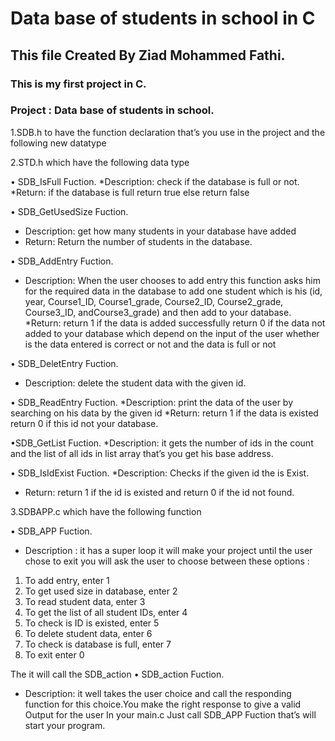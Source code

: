 # Data base of students in school in C
<h2>This file Created By Ziad Mohammed Fathi.</h2> 
 <h3>This is my first project in C.</h3>
 <h3>Project : Data base of students in school.</h3>

 
 <p>1.SDB.h to have the function declaration that’s you
use in the project and the following new datatype

2.STD.h which have the following data type

• SDB_IsFull Fuction.
*Description: check if the database is full or not.
*Return: if the database is full return true else return false

• SDB_GetUsedSize Fuction.
* Description: get how many students in your database have added
* Return: Return the number of students in the database.

• SDB_AddEntry Fuction.
* Description: When the user chooses to add entry this function asks him for the required data in the database to add one student which is his (id, year, Course1_ID, Course1_grade, Course2_ID, Course2_grade, Course3_ID, andCourse3_grade) and then add to your database.
*Return: return 1 if the data is added successfully return 0 if the data not added to your database which depend on the input of the user whether is the data entered is correct or not and the data is full or not

• SDB_DeletEntry Fuction.
* Description: delete the student data with the given id.

• SDB_ReadEntry Fuction.
*Description: print the data of the user by searching on his data by the given id
*Return: return 1 if the data is existed return 0 if this id not your database.

•SDB_GetList Fuction.
*Description: it gets the number of ids in the count and the list of all ids in list array that’s you get his base address.

• SDB_IsIdExist Fuction.
*Description: Checks if the given id the is Exist.
* Return: return 1 if the id is existed and return 0 if the id not found.


3.SDBAPP.c which have the following function

• SDB_APP Fuction.
* Description : it has a super loop it will make your project until the user chose to exit you will ask the user to choose between these
options :
1. To add entry, enter 1
2. To get used size in database, enter 2
3. To read student data, enter 3
4. To get the list of all student IDs, enter 4
5. To check is ID is existed, enter 5
6. To delete student data, enter 6
7. To check is database is full, enter 7
8. To exit enter 0

The it will call the SDB_action
• SDB_action Fuction.
* Description: it well takes the user choice and call the responding function for this choice.You make the right response to give a valid
Output for the user In your main.c
Just call SDB_APP Fuction that’s will start your program.</p>

